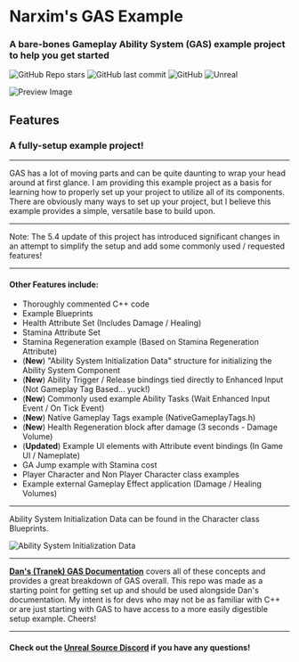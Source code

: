 # Narxim's GAS Example
### A bare-bones Gameplay Ability System (GAS) example project to help you get started

![GitHub Repo stars](https://img.shields.io/github/stars/Narxim/Narxim-GAS-Example?style=flat-square)
![GitHub last commit](https://img.shields.io/github/last-commit/Narxim/Narxim-GAS-Tutorial?style=flat-square)
![GitHub](https://img.shields.io/github/license/Narxim/Narxim-GAS-Example?style=flat-square)
![Unreal](https://img.shields.io/badge/Unreal_Engine_Versions-_(4.26+)_(5.0+)_Current_Version_(5.4)_-informational?style=flat-square)

![Preview Image](https://i.imgur.com/4XLuHTa.png)

## Features

### A fully-setup example project!
___

GAS has a lot of moving parts and can be quite daunting to wrap your head around at first glance. I am providing this example project as a basis for learning how to properly set up your project to utilize all of its components. There are obviously many ways to set up your project, but I believe this example provides a simple, versatile base to build upon.

---

<p>Note: The 5.4 update of this project has introduced significant changes in an attempt to simplify the setup and add some commonly used / requested features!</p>

___

#### Other Features include:
- Thoroughly commented C++ code
- Example Blueprints
- Health Attribute Set (Includes Damage / Healing)
- Stamina Attribute Set
- Stamina Regeneration example (Based on Stamina Regeneration Attribute)
- (**New**) "Ability System Initialization Data" structure for initializing the Ability System Component
- (**New**) Ability Trigger / Release bindings tied directly to Enhanced Input (Not Gameplay Tag Based... yuck!)
- (**New**) Commonly used example Ability Tasks (Wait Enhanced Input Event / On Tick Event)
- (**New**) Native Gameplay Tags example (NativeGameplayTags.h)
- (**New**) Health Regeneration block after damage (3 seconds - Damage Volume)
- (**Updated**) Example UI elements with Attribute event bindings (In Game UI / Nameplate)
- GA Jump example with Stamina cost
- Player Character and Non Player Character class examples
- Example external Gameplay Effect application (Damage / Healing Volumes)
---
Ability System Initialization Data can be found in the Character class Blueprints.

![Ability System Initialization Data](https://i.imgur.com/GJ5iSVy.png)
___

[**Dan's (Tranek) GAS Documentation**](https://github.com/tranek/GASDocumentation) covers all of these concepts and provides a great breakdown of GAS overall. This repo was made as a starting point for getting set up and should be used alongside Dan's documentation. My intent is for devs who may not be as familiar with C++ or are just starting with GAS to have access to a more easily digestible setup example. Cheers!

___

#### Check out the **[Unreal Source Discord](https://discord.gg/unreal-slackers)** if you have any questions!
